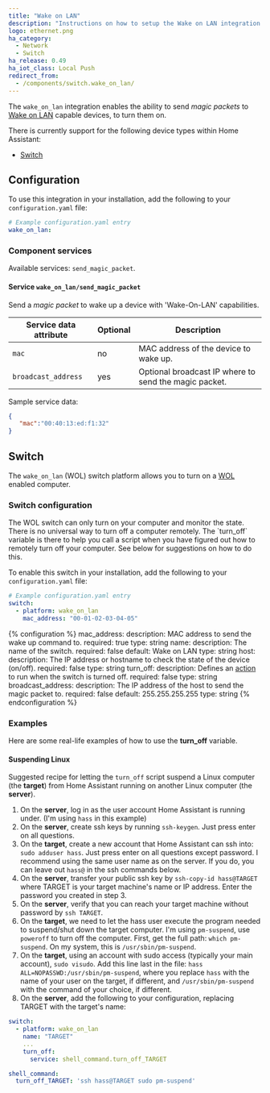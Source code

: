 ```yaml
---
title: "Wake on LAN"
description: "Instructions on how to setup the Wake on LAN integration in Home Assistant."
logo: ethernet.png
ha_category:
  - Network
  - Switch
ha_release: 0.49
ha_iot_class: Local Push
redirect_from:
  - /components/switch.wake_on_lan/
---
```


The `wake_on_lan` integration enables the ability to send _magic packets_ to [Wake on LAN](https://en.wikipedia.org/wiki/Wake-on-LAN) capable devices, to turn them on.

There is currently support for the following device types within Home Assistant:

- [Switch](#switch)

## Configuration

To use this integration in your installation, add the following to your `configuration.yaml` file:

```yaml
# Example configuration.yaml entry
wake_on_lan:
```

### Component services

Available services: `send_magic_packet`.

#### Service `wake_on_lan/send_magic_packet`

Send a _magic packet_ to wake up a device with 'Wake-On-LAN' capabilities.

| Service data attribute    | Optional | Description                                           |
|---------------------------|----------|-------------------------------------------------------|
| `mac`                     |       no | MAC address of the device to wake up.                 |
| `broadcast_address`       |      yes | Optional broadcast IP where to send the magic packet. |

Sample service data:

```json
{
   "mac":"00:40:13:ed:f1:32"
}
```

## Switch

The `wake_on_lan` (WOL) switch platform allows you to turn on a [WOL](https://en.wikipedia.org/wiki/Wake-on-LAN) enabled computer.

### Switch configuration

<p class='note warning'>
The WOL switch can only turn on your computer and monitor the state. There is no universal way to turn off a computer remotely. The `turn_off` variable is there to help you call a script when you have figured out how to remotely turn off your computer.
See below for suggestions on how to do this.
</p>

To enable this switch in your installation, add the following to your `configuration.yaml` file:

```yaml
# Example configuration.yaml entry
switch:
  - platform: wake_on_lan
    mac_address: "00-01-02-03-04-05"
```

{% configuration %}
mac_address:
  description: MAC address to send the wake up command to.
  required: true
  type: string
name:
  description: The name of the switch.
  required: false
  default: Wake on LAN
  type: string
host:
  description: The IP address or hostname to check the state of the device (on/off).
  required: false
  type: string
turn_off:
  description: Defines an [action](/getting-started/automation/) to run when the switch is turned off.
  required: false
  type: string
broadcast_address:
  description: The IP address of the host to send the magic packet to.
  required: false
  default: 255.255.255.255
  type: string
{% endconfiguration %}

### Examples

Here are some real-life examples of how to use the **turn_off** variable.

#### Suspending Linux

Suggested recipe for letting the `turn_off` script suspend a Linux computer (the **target**)
from Home Assistant running on another Linux computer (the **server**).

1. On the **server**, log in as the user account Home Assistant is running under. (I'm using `hass` in this example)
2. On the **server**, create ssh keys by running `ssh-keygen`. Just press enter on all questions.
3. On the **target**, create a new account that Home Assistant can ssh into: `sudo adduser hass`. Just press enter on all questions except password. I recommend using the same user name as on the server. If you do, you can leave out `hass@` in the ssh commands below.
4. On the **server**, transfer your public ssh key by `ssh-copy-id hass@TARGET` where TARGET is your target machine's name or IP address. Enter the password you created in step 3.
5. On the **server**, verify that you can reach your target machine without password by `ssh TARGET`.
6. On the **target**, we need to let the hass user execute the program needed to suspend/shut down the target computer. I'm using `pm-suspend`, use `poweroff` to turn off the computer. First, get the full path: `which pm-suspend`. On my system, this is `/usr/sbin/pm-suspend`.
7. On the **target**, using an account with sudo access (typically your main account), `sudo visudo`. Add this line last in the file: `hass ALL=NOPASSWD:/usr/sbin/pm-suspend`, where you replace `hass` with the name of your user on the target, if different, and `/usr/sbin/pm-suspend` with the command of your choice, if different.
8. On the **server**, add the following to your configuration, replacing TARGET with the target's name:

```yaml
switch:
  - platform: wake_on_lan
    name: "TARGET"
    ...
    turn_off:
      service: shell_command.turn_off_TARGET

shell_command:
  turn_off_TARGET: 'ssh hass@TARGET sudo pm-suspend'
```
